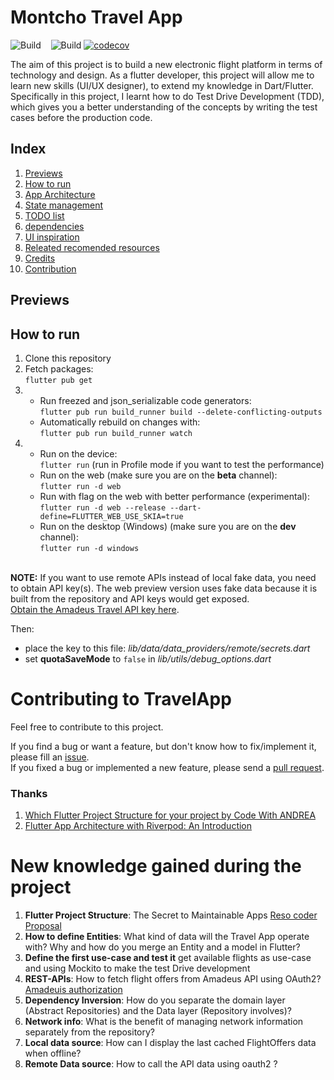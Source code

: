 # Montcho Travel App
![Build](https://img.shields.io/badge/Framework-Flutter-blue.svg)&nbsp;&nbsp;&nbsp;&nbsp;![Build](https://github.com/mzdm/virtual_traveller_flutter/workflows/build/badge.svg) [![codecov](https://codecov.io/gh/mzdm/virtual_traveller_flutter/branch/master/graph/badge.svg)](https://codecov.io/gh/mzdm/virtual_traveller_flutter)

The aim of this project is to build a new electronic flight platform in terms of technology and design. As a flutter developer, this project will allow me to learn new skills (UI/UX designer), to extend my knowledge in Dart/Flutter. Specifically in this project, I learnt how to do Test Drive Development (TDD), which gives you a better understanding of the concepts by writing the test cases before the production code.   

## Index
1. [Previews](#Previews)
2. [How to run](#How-to-run)
3. [App Architecture](#App-Architecture)
4. [State management](#State-management)
5. [TODO list](#TODO-list)
6. [dependencies](#Dependencies)
7. [UI inspiration](#UI-inspiration)
8. [Releated recomended resources](#Releated-recomended-resources)
9. [Credits](#Credits)
10. [Contribution](#Contribution)

## Previews


## How to run
1. Clone this repository
2. Fetch packages:</br>
```flutter pub get```
3. 	- Run freezed and json_serializable code generators:</br>
```flutter pub run build_runner build --delete-conflicting-outputs```</br>
	- Automatically rebuild on changes with:</br>
```flutter pub run build_runner watch```
4. 	- Run on the device:</br>
```flutter run``` (run in Profile mode if you want to test the performance)</br>
	- Run on the web (make sure you are on the **beta** channel):</br>
```flutter run -d web```</br>
	- Run with flag on the web with better performance (experimental):</br>
```flutter run -d web --release --dart-define=FLUTTER_WEB_USE_SKIA=true```</br>
	- Run on the desktop (Windows) (make sure you are on the **dev** channel):</br>
```flutter run -d windows```</br></br>

**NOTE:** If you want to use remote APIs instead of local fake data, you need to obtain API key(s).
The web preview version uses fake data because it is built from the repository and API keys would get exposed.</br>
[Obtain the Amadeus Travel API key here](https://developers.amadeus.com/get-started/get-started-with-self-service-apis-335).

Then:
- place the key to this file: *lib/data/data_providers/remote/secrets.dart*
- set **quotaSaveMode** to ```false``` in *lib/utils/debug_options.dart*


# Contributing to TravelApp

Feel free to contribute to this project.

If you find a bug or want a feature, but don't know how to fix/implement it, please fill
an [issue](...).  
If you fixed a bug or implemented a new feature, please send a [pull request](...).

### Thanks

1. [Which Flutter Project Structure for your project by Code With ANDREA](https://codewithandrea.com/articles/flutter-project-structure/)
2. [Flutter App Architecture with Riverpod: An Introduction](https://codewithandrea.com/articles/flutter-app-architecture-riverpod-introduction/)

# New knowledge gained during the project
1. **Flutter Project Structure**: The Secret to Maintainable Apps [Reso coder Proposal](https://resocoder.com/2019/08/27/flutter-tdd-clean-architecture-course-1-explanation-project-structure/)
2. **How to define Entities**: What kind of data will the Travel App operate with? Why and how do you merge an Entity and a model in Flutter?
3. **Define the first use-case and test it** get available flights as use-case and using Mockito to make the test Drive development 
3. **REST-APIs**: How to fetch flight offers from Amadeus API using OAuth2?[Amadeuis authorization](https://developers.amadeus.com/self-service/apis-docs/guides/authorization-262)
4. **Dependency Inversion**: How do you separate the domain layer (Abstract Repositories) and the Data layer (Repository involves)?
5. **Network info**: What is the benefit of managing network information separately from the repository?
6. **Local data source**: How can I display the last cached FlightOffers data when offline?
7. **Remote Data source**: How to call the API data using oauth2 ?
